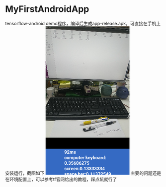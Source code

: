# MyFirstAndroidApp
tensorflow-android demo程序，编译后生成app-release.apk，可直接在手机上安装运行，截图如下
![标注工具截图](https://github.com/TerryBryant/MyFirstAndroidApp/blob/master/moblie_net_detect.bmp)
主要的问题还是在环境配置上，可以参考tf官网给出的教程，踩点坑就行了
